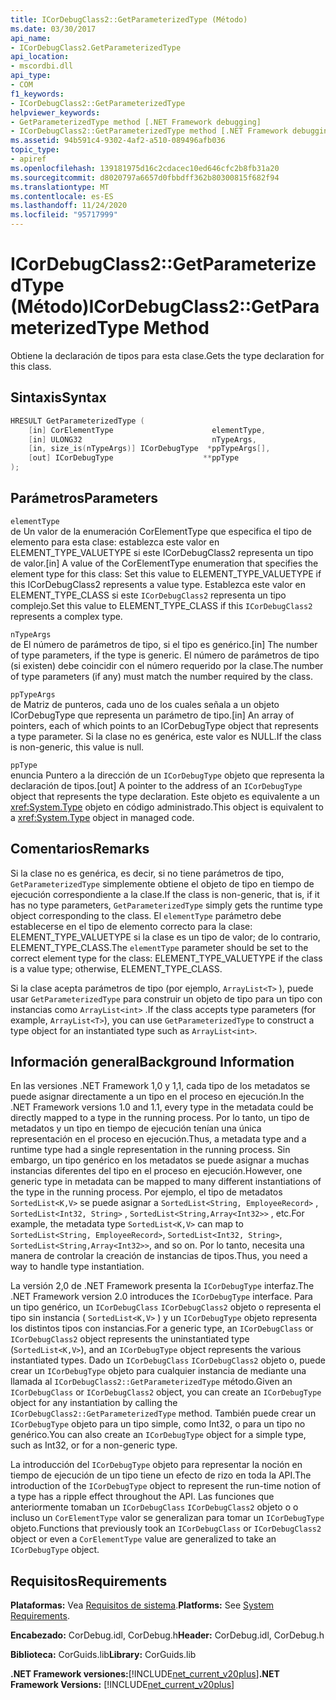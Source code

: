 ```yaml
---
title: ICorDebugClass2::GetParameterizedType (Método)
ms.date: 03/30/2017
api_name:
- ICorDebugClass2.GetParameterizedType
api_location:
- mscordbi.dll
api_type:
- COM
f1_keywords:
- ICorDebugClass2::GetParameterizedType
helpviewer_keywords:
- GetParameterizedType method [.NET Framework debugging]
- ICorDebugClass2::GetParameterizedType method [.NET Framework debugging]
ms.assetid: 94b591c4-9302-4af2-a510-089496afb036
topic_type:
- apiref
ms.openlocfilehash: 139181975d16c2cdacec10ed646cfc2b8fb31a20
ms.sourcegitcommit: d8020797a6657d0fbbdff362b80300815f682f94
ms.translationtype: MT
ms.contentlocale: es-ES
ms.lasthandoff: 11/24/2020
ms.locfileid: "95717999"
---
```

# <a name="icordebugclass2getparameterizedtype-method"></a><span data-ttu-id="4d732-102">ICorDebugClass2::GetParameterizedType (Método)</span><span class="sxs-lookup"><span data-stu-id="4d732-102">ICorDebugClass2::GetParameterizedType Method</span></span>

<span data-ttu-id="4d732-103">Obtiene la declaración de tipos para esta clase.</span><span class="sxs-lookup"><span data-stu-id="4d732-103">Gets the type declaration for this class.</span></span>  
  
## <a name="syntax"></a><span data-ttu-id="4d732-104">Sintaxis</span><span class="sxs-lookup"><span data-stu-id="4d732-104">Syntax</span></span>  
  
```cpp  
HRESULT GetParameterizedType (  
    [in] CorElementType                      elementType,  
    [in] ULONG32                             nTypeArgs,  
    [in, size_is(nTypeArgs)] ICorDebugType  *ppTypeArgs[],  
    [out] ICorDebugType                    **ppType  
);  
```  
  
## <a name="parameters"></a><span data-ttu-id="4d732-105">Parámetros</span><span class="sxs-lookup"><span data-stu-id="4d732-105">Parameters</span></span>  

 `elementType`  
 <span data-ttu-id="4d732-106">de Un valor de la enumeración CorElementType que especifica el tipo de elemento para esta clase: establezca este valor en ELEMENT_TYPE_VALUETYPE si este ICorDebugClass2 representa un tipo de valor.</span><span class="sxs-lookup"><span data-stu-id="4d732-106">[in] A value of the CorElementType enumeration that specifies the element type for this class: Set this value to ELEMENT_TYPE_VALUETYPE if this ICorDebugClass2 represents a value type.</span></span> <span data-ttu-id="4d732-107">Establezca este valor en ELEMENT_TYPE_CLASS si este `ICorDebugClass2` representa un tipo complejo.</span><span class="sxs-lookup"><span data-stu-id="4d732-107">Set this value to ELEMENT_TYPE_CLASS if this `ICorDebugClass2` represents a complex type.</span></span>  
  
 `nTypeArgs`  
 <span data-ttu-id="4d732-108">de El número de parámetros de tipo, si el tipo es genérico.</span><span class="sxs-lookup"><span data-stu-id="4d732-108">[in] The number of type parameters, if the type is generic.</span></span> <span data-ttu-id="4d732-109">El número de parámetros de tipo (si existen) debe coincidir con el número requerido por la clase.</span><span class="sxs-lookup"><span data-stu-id="4d732-109">The number of type parameters (if any) must match the number required by the class.</span></span>  
  
 `ppTypeArgs`  
 <span data-ttu-id="4d732-110">de Matriz de punteros, cada uno de los cuales señala a un objeto ICorDebugType que representa un parámetro de tipo.</span><span class="sxs-lookup"><span data-stu-id="4d732-110">[in] An array of pointers, each of which points to an ICorDebugType object that represents a type parameter.</span></span> <span data-ttu-id="4d732-111">Si la clase no es genérica, este valor es NULL.</span><span class="sxs-lookup"><span data-stu-id="4d732-111">If the class is non-generic, this value is null.</span></span>  
  
 `ppType`  
 <span data-ttu-id="4d732-112">enuncia Puntero a la dirección de un `ICorDebugType` objeto que representa la declaración de tipos.</span><span class="sxs-lookup"><span data-stu-id="4d732-112">[out] A pointer to the address of an `ICorDebugType` object that represents the type declaration.</span></span> <span data-ttu-id="4d732-113">Este objeto es equivalente a un <xref:System.Type> objeto en código administrado.</span><span class="sxs-lookup"><span data-stu-id="4d732-113">This object is equivalent to a <xref:System.Type> object in managed code.</span></span>  
  
## <a name="remarks"></a><span data-ttu-id="4d732-114">Comentarios</span><span class="sxs-lookup"><span data-stu-id="4d732-114">Remarks</span></span>  

 <span data-ttu-id="4d732-115">Si la clase no es genérica, es decir, si no tiene parámetros de tipo, `GetParameterizedType` simplemente obtiene el objeto de tipo en tiempo de ejecución correspondiente a la clase.</span><span class="sxs-lookup"><span data-stu-id="4d732-115">If the class is non-generic, that is, if it has no type parameters, `GetParameterizedType` simply gets the runtime type object corresponding to the class.</span></span> <span data-ttu-id="4d732-116">El `elementType` parámetro debe establecerse en el tipo de elemento correcto para la clase: ELEMENT_TYPE_VALUETYPE si la clase es un tipo de valor; de lo contrario, ELEMENT_TYPE_CLASS.</span><span class="sxs-lookup"><span data-stu-id="4d732-116">The `elementType` parameter should be set to the correct element type for the class: ELEMENT_TYPE_VALUETYPE if the class is a value type; otherwise, ELEMENT_TYPE_CLASS.</span></span>  
  
 <span data-ttu-id="4d732-117">Si la clase acepta parámetros de tipo (por ejemplo, `ArrayList<T>` ), puede usar `GetParameterizedType` para construir un objeto de tipo para un tipo con instancias como `ArrayList<int>` .</span><span class="sxs-lookup"><span data-stu-id="4d732-117">If the class accepts type parameters (for example, `ArrayList<T>`), you can use `GetParameterizedType` to construct a type object for an instantiated type such as `ArrayList<int>`.</span></span>  
  
## <a name="background-information"></a><span data-ttu-id="4d732-118">Información general</span><span class="sxs-lookup"><span data-stu-id="4d732-118">Background Information</span></span>  

 <span data-ttu-id="4d732-119">En las versiones .NET Framework 1,0 y 1,1, cada tipo de los metadatos se puede asignar directamente a un tipo en el proceso en ejecución.</span><span class="sxs-lookup"><span data-stu-id="4d732-119">In the .NET Framework versions 1.0 and 1.1, every type in the metadata could be directly mapped to a type in the running process.</span></span> <span data-ttu-id="4d732-120">Por lo tanto, un tipo de metadatos y un tipo en tiempo de ejecución tenían una única representación en el proceso en ejecución.</span><span class="sxs-lookup"><span data-stu-id="4d732-120">Thus, a metadata type and a runtime type had a single representation in the running process.</span></span> <span data-ttu-id="4d732-121">Sin embargo, un tipo genérico en los metadatos se puede asignar a muchas instancias diferentes del tipo en el proceso en ejecución.</span><span class="sxs-lookup"><span data-stu-id="4d732-121">However, one generic type in metadata can be mapped to many different instantiations of the type in the running process.</span></span> <span data-ttu-id="4d732-122">Por ejemplo, el tipo de metadatos `SortedList<K,V>` se puede asignar a `SortedList<String, EmployeeRecord>` , `SortedList<Int32, String>` , `SortedList<String,Array<Int32>>` , etc.</span><span class="sxs-lookup"><span data-stu-id="4d732-122">For example, the metadata type `SortedList<K,V>` can map to `SortedList<String, EmployeeRecord>`, `SortedList<Int32, String>`, `SortedList<String,Array<Int32>>`, and so on.</span></span> <span data-ttu-id="4d732-123">Por lo tanto, necesita una manera de controlar la creación de instancias de tipos.</span><span class="sxs-lookup"><span data-stu-id="4d732-123">Thus, you need a way to handle type instantiation.</span></span>  
  
 <span data-ttu-id="4d732-124">La versión 2,0 de .NET Framework presenta la `ICorDebugType` interfaz.</span><span class="sxs-lookup"><span data-stu-id="4d732-124">The .NET Framework version 2.0 introduces the `ICorDebugType` interface.</span></span> <span data-ttu-id="4d732-125">Para un tipo genérico, un `ICorDebugClass` `ICorDebugClass2` objeto o representa el tipo sin instancia ( `SortedList<K,V>` ) y un `ICorDebugType` objeto representa los distintos tipos con instancias.</span><span class="sxs-lookup"><span data-stu-id="4d732-125">For a generic type, an `ICorDebugClass` or `ICorDebugClass2` object represents the uninstantiated type (`SortedList<K,V>`), and an `ICorDebugType` object represents the various instantiated types.</span></span> <span data-ttu-id="4d732-126">Dado un `ICorDebugClass` `ICorDebugClass2` objeto o, puede crear un `ICorDebugType` objeto para cualquier instancia de mediante una llamada al `ICorDebugClass2::GetParameterizedType` método.</span><span class="sxs-lookup"><span data-stu-id="4d732-126">Given an `ICorDebugClass` or `ICorDebugClass2` object, you can create an `ICorDebugType` object for any instantiation by calling the `ICorDebugClass2::GetParameterizedType` method.</span></span> <span data-ttu-id="4d732-127">También puede crear un `ICorDebugType` objeto para un tipo simple, como Int32, o para un tipo no genérico.</span><span class="sxs-lookup"><span data-stu-id="4d732-127">You can also create an `ICorDebugType` object for a simple type, such as Int32, or for a non-generic type.</span></span>  
  
 <span data-ttu-id="4d732-128">La introducción del `ICorDebugType` objeto para representar la noción en tiempo de ejecución de un tipo tiene un efecto de rizo en toda la API.</span><span class="sxs-lookup"><span data-stu-id="4d732-128">The introduction of the `ICorDebugType` object to represent the run-time notion of a type has a ripple effect throughout the API.</span></span> <span data-ttu-id="4d732-129">Las funciones que anteriormente tomaban un `ICorDebugClass` `ICorDebugClass2` objeto o o incluso un `CorElementType` valor se generalizan para tomar un `ICorDebugType` objeto.</span><span class="sxs-lookup"><span data-stu-id="4d732-129">Functions that previously took an `ICorDebugClass` or `ICorDebugClass2` object or even a `CorElementType` value are generalized to take an `ICorDebugType` object.</span></span>  
  
## <a name="requirements"></a><span data-ttu-id="4d732-130">Requisitos</span><span class="sxs-lookup"><span data-stu-id="4d732-130">Requirements</span></span>  

 <span data-ttu-id="4d732-131">**Plataformas:** Vea [Requisitos de sistema](../../get-started/system-requirements.md).</span><span class="sxs-lookup"><span data-stu-id="4d732-131">**Platforms:** See [System Requirements](../../get-started/system-requirements.md).</span></span>  
  
 <span data-ttu-id="4d732-132">**Encabezado:** CorDebug.idl, CorDebug.h</span><span class="sxs-lookup"><span data-stu-id="4d732-132">**Header:** CorDebug.idl, CorDebug.h</span></span>  
  
 <span data-ttu-id="4d732-133">**Biblioteca:** CorGuids.lib</span><span class="sxs-lookup"><span data-stu-id="4d732-133">**Library:** CorGuids.lib</span></span>  
  
 <span data-ttu-id="4d732-134">**.NET Framework versiones:**[!INCLUDE[net_current_v20plus](../../../../includes/net-current-v20plus-md.md)]</span><span class="sxs-lookup"><span data-stu-id="4d732-134">**.NET Framework Versions:** [!INCLUDE[net_current_v20plus](../../../../includes/net-current-v20plus-md.md)]</span></span>
